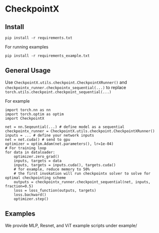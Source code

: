 # CheckpointX
## Install
```
pip install -r requirements.txt
```
For running examples
```
pip install -r requirements_example.txt
```

## General Usage
Use ```CheckpointX.utils.checkpoint.CheckpointXRunner()``` and ```checkpointx_runner.checkpointx_sequential(...)```
to replace ```torch.utils.checkpoint.checkpoint_sequential(...)```

For example
```
import torch.nn as nn
import torch.optim as optim
import CheckpointX

net = nn.Seqeuntial(...) # define model as a sequential
checkpointx_runner = CheckpointX.utils.checkpoint.CheckpointXRunner()
inputs = ... # define your network inputs
net = net.cuda() # send to gpu
optimizer = optim.Adam(net.parameters(), lr=1e-04)
# For training loop
for data in dataloader:
    optimizer.zero_grad()
    inputs, targets = data
    inputs, targets = inputs.cuda(), targets.cuda()
    # for example, reduce memory to 50%
    # the first invokation will run checkpointx solver to solve for optimal checkpointing scheme
    outputs = checkpointx_runner.checkpoint_sequential(net, inputs, fraction=0.5)
    loss = loss_function(outputs, targets)
    loss.backward()
    optimizer.step()
```

## Examples
We provide MLP, Resnet, and ViT example scripts under example/